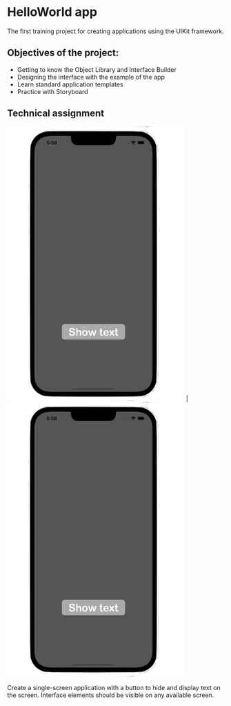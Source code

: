 # HelloWorld app

The first training project for creating applications using the UIKit framework.

## Objectives of the project:
- Getting to know the Object Library and Interface Builder
- Designing the interface with the example of the app
- Learn standard application templates
- Practice with Storyboard

## Technical assignment
![hidden_text.png](/images/hidden_text.png) | ![hidden_text.png](/images/hidden_text.png)

Create a single-screen application with a button to hide and display text on the screen. Interface elements should be visible on any available screen.